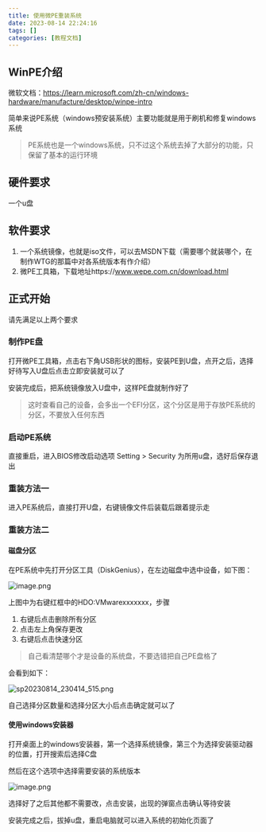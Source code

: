 ```yaml
---
title: 使用微PE重装系统
date: 2023-08-14 22:24:16
tags: []
categories: [教程文档]
---
```


## WinPE介绍

微软文档：https://learn.microsoft.com/zh-cn/windows-hardware/manufacture/desktop/winpe-intro

简单来说PE系统（windows预安装系统）主要功能就是用于刷机和修复windows系统

> PE系统也是一个windows系统，只不过这个系统去掉了大部分的功能，只保留了基本的运行环境

## 硬件要求

一个u盘

## 软件要求

1. 一个系统镜像，也就是iso文件，可以去MSDN下载（需要哪个就装哪个，在制作WTG的那篇中对各系统版本有作介绍）
2. 微PE工具箱，下载地址https://www.wepe.com.cn/download.html

## 正式开始

请先满足以上两个要求

### 制作PE盘

打开微PE工具箱，点击右下角USB形状的图标，安装PE到U盘，点开之后，选择好待写入U盘后点击立即安装就可以了

安装完成后，把系统镜像放入U盘中，这样PE盘就制作好了

> 这时查看自己的设备，会多出一个EFI分区，这个分区是用于存放PE系统的分区，不要放入任何东西

### 启动PE系统

直接重启，进入BIOS修改启动选项 Setting > Security 为所用u盘，选好后保存退出

### 重装方法一

进入PE系统后，直接打开U盘，右键镜像文件后装载后跟着提示走

### 重装方法二

#### 磁盘分区

在PE系统中先打开分区工具（DiskGenius），在左边磁盘中选中设备，如下图：

![image.png](https://s2.loli.net/2023/08/14/6EG2HzqsbtoCawY.png)



上图中为右键红框中的HDO:VMwarexxxxxxx，步骤

1. 右键后点击删除所有分区
2. 点击左上角保存更改
3. 右键后点击快速分区

> 自己看清楚哪个才是设备的系统盘，不要选错把自己PE盘格了

会看到如下：

![sp20230814_230414_515.png](https://s2.loli.net/2023/08/14/Cvf1325ril4RPeN.png)

自己选择分区数量和选择分区大小后点击确定就可以了

#### 使用windows安装器

打开桌面上的windows安装器，第一个选择系统镜像，第三个为选择安装驱动器的位置，打开搜索后选择C盘

然后在这个选项中选择需要安装的系统版本

![image.png](https://s2.loli.net/2023/08/14/ziOcPxJl7gbYk9s.png)

选择好了之后其他都不需要改，点击安装，出现的弹窗点击确认等待安装

安装完成之后，拔掉u盘，重启电脑就可以进入系统的初始化页面了


